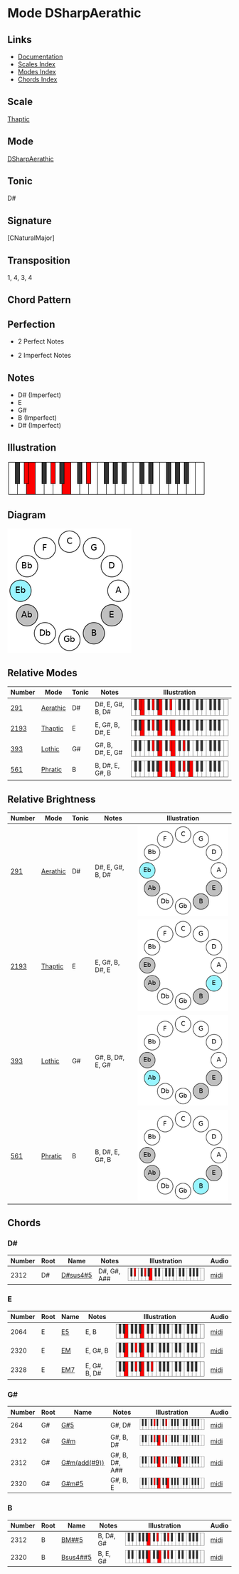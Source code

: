 # Mode DSharpAerathic

## Links

- [Documentation](README.md)
- [Scales Index](Scales.md)
- [Modes Index](Modes.md)
- [Chords Index](Chords.md)

## Scale

[Thaptic](ScaleThaptic.md)

## Mode

[DSharpAerathic](ModeDSharpAerathic.md)

## Tonic

D#

## Signature

[CNaturalMajor]

## Transposition

1, 4, 3, 4

## Chord Pattern



## Perfection

 - 2 Perfect Notes

 - 2 Imperfect Notes

## Notes

- D# (Imperfect)
- E
- G#
- B (Imperfect)
- D# (Imperfect)

## Illustration

![DSharpAerathic](ModeDSharpAerathic.png)

## Diagram

![DSharpAerathic](CircleModeDSharpAerathic.png)

## Relative Modes

| Number | Mode | Tonic | Notes | Illustration |
|--------|------|-------|-------|--------------|
| [291](https://ianring.com/musictheory/scales/291) | [Aerathic](ModeAerathic.md) | D# | D#, E, G#, B, D# | ![DSharpAerathic](ModeDSharpAerathic.png) |
| [2193](https://ianring.com/musictheory/scales/2193) | [Thaptic](ModeThaptic.md) | E | E, G#, B, D#, E | ![ENaturalThaptic](ModeENaturalThaptic.png) |
| [393](https://ianring.com/musictheory/scales/393) | [Lothic](ModeLothic.md) | G# | G#, B, D#, E, G# | ![GSharpLothic](ModeGSharpLothic.png) |
| [561](https://ianring.com/musictheory/scales/561) | [Phratic](ModePhratic.md) | B | B, D#, E, G#, B | ![BNaturalPhratic](ModeBNaturalPhratic.png) |
## Relative Brightness

| Number | Mode | Tonic | Notes | Illustration |
|--------|------|-------|-------|--------------|
| [291](https://ianring.com/musictheory/scales/291) | [Aerathic](ModeAerathic.md) | D# | D#, E, G#, B, D# | ![DSharpAerathic](CircleModeDSharpAerathic.png) |
| [2193](https://ianring.com/musictheory/scales/2193) | [Thaptic](ModeThaptic.md) | E | E, G#, B, D#, E | ![ENaturalThaptic](CircleModeENaturalThaptic.png) |
| [393](https://ianring.com/musictheory/scales/393) | [Lothic](ModeLothic.md) | G# | G#, B, D#, E, G# | ![GSharpLothic](CircleModeGSharpLothic.png) |
| [561](https://ianring.com/musictheory/scales/561) | [Phratic](ModePhratic.md) | B | B, D#, E, G#, B | ![BNaturalPhratic](CircleModeBNaturalPhratic.png) |

## Chords

### D#

| Number | Root | Name | Notes | Illustration | Audio |
|--------|------|------|-------|--------------|-------|
| 2312 | D# | [D#sus4#5](ChordDSharpSuspendedFourthSharpFifth.md) | D#, G#, A## | ![D#sus4#5](ChordDSharpSuspendedFourthSharpFifthRootPosition.png) | [midi](ChordDSharpSuspendedFourthSharpFifthRootPosition.mid) |

### E

| Number | Root | Name | Notes | Illustration | Audio |
|--------|------|------|-------|--------------|-------|
| 2064 | E | [E5](ChordENaturalPowerChord.md) | E, B | ![E5](ChordENaturalPowerChordRootPosition.png) | [midi](ChordENaturalPowerChordRootPosition.mid) |
| 2320 | E | [EM](ChordENaturalMajor.md) | E, G#, B | ![EM](ChordENaturalMajorRootPosition.png) | [midi](ChordENaturalMajorRootPosition.mid) |
| 2328 | E | [EM7](ChordENaturalMajorSeventh.md) | E, G#, B, D# | ![EM7](ChordENaturalMajorSeventhRootPosition.png) | [midi](ChordENaturalMajorSeventhRootPosition.mid) |

### G#

| Number | Root | Name | Notes | Illustration | Audio |
|--------|------|------|-------|--------------|-------|
| 264 | G# | [G#5](ChordGSharpPowerChord.md) | G#, D# | ![G#5](ChordGSharpPowerChordRootPosition.png) | [midi](ChordGSharpPowerChordRootPosition.mid) |
| 2312 | G# | [G#m](ChordGSharpMinor.md) | G#, B, D# | ![G#m](ChordGSharpMinorRootPosition.png) | [midi](ChordGSharpMinorRootPosition.mid) |
| 2312 | G# | [G#m(add(#9))](ChordGSharpMinorAddSharpNinth.md) | G#, B, D#, A## | ![G#m(add(#9))](ChordGSharpMinorAddSharpNinthRootPosition.png) | [midi](ChordGSharpMinorAddSharpNinthRootPosition.mid) |
| 2320 | G# | [G#m#5](ChordGSharpMinorSharpFifth.md) | G#, B, E | ![G#m#5](ChordGSharpMinorSharpFifthRootPosition.png) | [midi](ChordGSharpMinorSharpFifthRootPosition.mid) |

### B

| Number | Root | Name | Notes | Illustration | Audio |
|--------|------|------|-------|--------------|-------|
| 2312 | B | [BM##5](ChordBNaturalMajorDoubleSharpFifth.md) | B, D#, G# | ![BM##5](ChordBNaturalMajorDoubleSharpFifthRootPosition.png) | [midi](ChordBNaturalMajorDoubleSharpFifthRootPosition.mid) |
| 2320 | B | [Bsus4##5](ChordBNaturalSuspendedFourthDoubleSharpFifth.md) | B, E, G# | ![Bsus4##5](ChordBNaturalSuspendedFourthDoubleSharpFifthRootPosition.png) | [midi](ChordBNaturalSuspendedFourthDoubleSharpFifthRootPosition.mid) |

